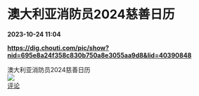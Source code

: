 # 澳大利亚消防员2024慈善日历

**2023-10-24 11:04**

**https://dig.chouti.com/pic/show?nid=695e8a24f358c830b750a8e3055aa9d8&lid=40390848**

澳大利亚消防员2024慈善日历  
![](https://img3.chouti.com/CHOUTI_231024_7BA068E96CD64A37B831C7DDF2ACA082.jpg)  
[评论](https://m.chouti.com/link/40390848)